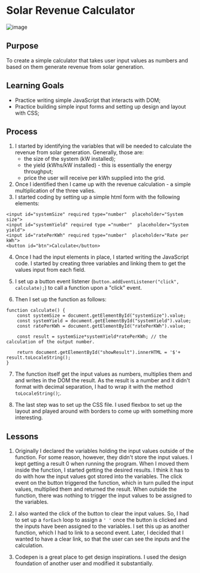 # Solar Revenue Calculator

![image](https://user-images.githubusercontent.com/86238419/155829556-a951b4bf-a097-4846-82c3-49e2366bd5e5.png)


## Purpose

To create a simple calculator that takes user input values as numbers and based on them generate revenue from solar generation.

## Learning Goals

- Practice writing simple JavaScript that interacts with DOM;
- Practice building simple input forms and setting up design and layout with CSS;

## Process

1. I started by identifying the variables that will be needed to calculate the revenue from solar generation. Generally, those are:
   - the size of the system (kW installed);
   - the yield (kWhs/kW installed) - this is essentially the energy throughput;
   - price the user will receive per kWh supplied into the grid.
2. Once I identified then I came up with the revenue calculation - a simple multiplication of the three valies.
3. I started coding by setting up a simple html form with the following elements:

```
<input id="systemSize" required type="number"  placeholder="System size">
<input id="systemYield" required type ="number"  placeholder="System yield">
<input id="ratePerKWh" required type="number"  placeholder="Rate per kWh">
<button id="btn">Calculate</button>
```

4. Once I had the input elements in place, I started writing the JavaScript code. I started by creating three variables and linking them to get the values input from each field.

5. I set up a button event listener (`button.addEventListener("click", calculate);`) to call a function upon a "click" event.

6. Then I set up the function as follows:

```
function calculate() {
    const systemSize = document.getElementById("systemSize").value;
    const systemYield = document.getElementById("systemYield").value;
    const ratePerKWh = document.getElementById("ratePerKWh").value;

    const result = systemSize*systemYield*ratePerKWh; // the calculation of the output number.

    return document.getElementById("showResult").innerHTML = '$'+ result.toLocaleString();
}

```

7. The function itself get the input values as numbers, multiplies them and and writes in the DOM the result. As the result is a number and it didn't format with decimal separation, I had to wrap it with the method `toLocaleString()`;.

8. The last step was to set up the CSS file. I used flexbox to set up the layout and played around with borders to come up with something more interesting.

## Lessons

1. Originally I declared the variables holding the input values outside of the function. For some reason, however, they didn't store the input values. I kept getting a result 0 when running the program. When I moved them inside the function, I started getting the desired results. I think it has to do with how the input values got stored into the variables. The click event on the button triggered the function, which in turn pulled the input values, multiplied them and returned the result. When outside the function, there was nothing to trigger the input values to be assigned to the variables.

2. I also wanted the click of the button to clear the input values. So, I had to set up a `forEach` loop to assign a `' '` once the button is clicked and the inputs have been assigned to the variables. I set this up as another function, which I had to link to a second event. Later, I decided that I wanted to have a clear link, so that the user can see the inputs and the calculation.

3. Codepen is a great place to get design inspirations. I used the design foundation of another user and modified it substantially.
